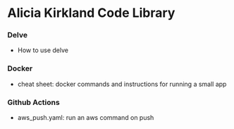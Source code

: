 # Alicia Kirkland Code Library

### Delve
- How to use delve

### Docker

- cheat sheet: docker commands and instructions for running a small app

### Github Actions

- aws_push.yaml: run an aws command on push 


